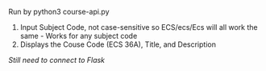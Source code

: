 Run by python3 course-api.py
1) Input Subject Code, not case-sensitive so ECS/ecs/Ecs will all work the same - Works for any subject code
2) Displays the Couse Code (ECS 36A), Title, and Description

*Still need to connect to Flask*
